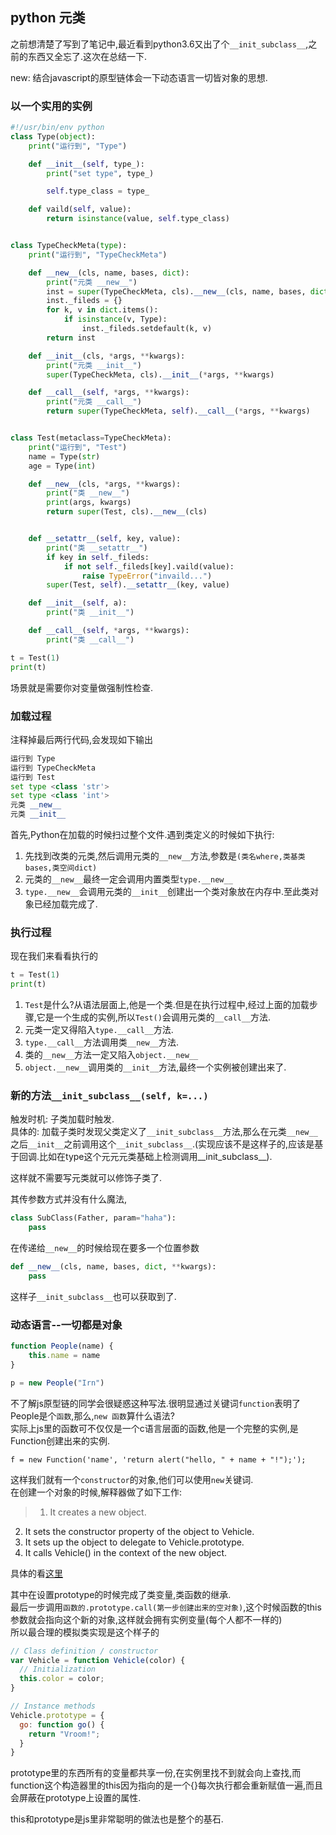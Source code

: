 ## python 元类

之前想清楚了写到了笔记中,最近看到python3.6又出了个`__init_subclass__`,之前的东西又全忘了.这次在总结一下.

new: 结合javascript的原型链体会一下动态语言一切皆对象的思想.

### 以一个实用的实例

```python
#!/usr/bin/env python
class Type(object):
    print("运行到", "Type")

    def __init__(self, type_):
        print("set type", type_)

        self.type_class = type_

    def vaild(self, value):
        return isinstance(value, self.type_class)


class TypeCheckMeta(type):
    print("运行到", "TypeCheckMeta")

    def __new__(cls, name, bases, dict):
        print("元类 __new__")
        inst = super(TypeCheckMeta, cls).__new__(cls, name, bases, dict)
        inst._fileds = {}
        for k, v in dict.items():
            if isinstance(v, Type):
                inst._fileds.setdefault(k, v)
        return inst

    def __init__(cls, *args, **kwargs):
        print("元类 __init__")
        super(TypeCheckMeta, cls).__init__(*args, **kwargs)

    def __call__(self, *args, **kwargs):
        print("元类 __call__")
        return super(TypeCheckMeta, self).__call__(*args, **kwargs)


class Test(metaclass=TypeCheckMeta):
    print("运行到", "Test")
    name = Type(str)
    age = Type(int)

    def __new__(cls, *args, **kwargs):
        print("类 __new__")
        print(args, kwargs)
        return super(Test, cls).__new__(cls)


    def __setattr__(self, key, value):
        print("类 __setattr__")
        if key in self._fileds:
            if not self._fileds[key].vaild(value):
                raise TypeError("invaild...")
        super(Test, self).__setattr__(key, value)

    def __init__(self, a):
        print("类 __init__")

    def __call__(self, *args, **kwargs):
        print("类 __call__")

t = Test(1)
print(t)
```
场景就是需要你对变量做强制性检查.

### 加载过程  
注释掉最后两行代码,会发现如下输出  

```python
运行到 Type
运行到 TypeCheckMeta
运行到 Test
set type <class 'str'>
set type <class 'int'>
元类 __new__
元类 __init__
```

首先,Python在加载的时候扫过整个文件.遇到类定义的时候如下执行:

1. 先找到改类的元类,然后调用元类的`__new__`方法,参数是`(类名where,类基类bases,类空间dict)`
2. 元类的`__new__`最终一定会调用内置类型`type.__new__`
3. `type.__new__`会调用元类的`__init__`创建出一个类对象放在内存中.至此类对象已经加载完成了.


### 执行过程  
现在我们来看看执行的  

```python
t = Test(1)
print(t)
```

1. `Test`是什么?从语法层面上,他是一个类.但是在执行过程中,经过上面的加载步骤,它是一个生成的实例,所以`Test()`会调用元类的`__call__`方法.
2. 元类一定又得陷入`type.__call__`方法.
3. `type.__call__`方法调用类`__new__`方法.
4. 类的`__new__`方法一定又陷入`object.__new__`
5. `object.__new__`调用类的`__init__`方法,最终一个实例被创建出来了.

### 新的方法`__init_subclass__(self, k=...)`  

触发时机: 子类加载时触发.  
具体的: 加载子类时发现父类定义了`__init_subclass__`方法,那么在元类`__new__`之后`__init__`之前调用这个`__init_subclass__`.(实现应该不是这样子的,应该是基于回调.比如在type这个元元元类基础上检测调用__init_subclass__).  

这样就不需要写元类就可以修饰子类了.  

其传参数方式并没有什么魔法,

```python
class SubClass(Father, param="haha"):
    pass
```  

在传递给`__new__`的时候给现在要多一个位置参数


```python
def __new__(cls, name, bases, dict, **kwargs):
    pass
```

这样子`__init_subclass__`也可以获取到了.

### 动态语言--一切都是对象

```js
function People(name) {
    this.name = name
}

p = new People("Irn")
```

不了解js原型链的同学会很疑惑这种写法.很明显通过关键词`function`表明了People是个`函数`,那么,`new 函数`算什么语法?  
实际上js里的函数可不仅仅是一个c语言层面的函数,他是一个完整的实例,是Function创建出来的实例.

```
f = new Function('name', 'return alert("hello, " + name + "!");');
```

这样我们就有一个`constructor`的对象,他们可以使用`new`关键词.  
在创建一个对象的时候,解释器做了如下工作:

> 1. It creates a new object.
2. It sets the constructor property of the object to Vehicle.
3. It sets up the object to delegate to Vehicle.prototype.
4. It calls Vehicle() in the context of the new object.

具体的看[这里]("https://blog.pivotal.io/labs/labs/javascript-constructors-prototypes-and-the-new-keyword")

其中在设置prototype的时候完成了类变量,类函数的继承.  
最后一步调用`函数的.prototype.call(第一步创建出来的空对象)`,这个时候函数的this参数就会指向这个新的对象,这样就会拥有实例变量(每个人都不一样的)  
所以最合理的模拟类实现是这个样子的  

```js
// Class definition / constructor
var Vehicle = function Vehicle(color) {
  // Initialization
  this.color = color;
}

// Instance methods
Vehicle.prototype = {
  go: function go() {
    return "Vroom!";
  }
}
```
prototype里的东西所有的变量都共享一份,在实例里找不到就会向上查找,而function这个构造器里的this因为指向的是一个{}每次执行都会重新赋值一遍,而且会屏蔽在prototype上设置的属性.

this和prototype是js里非常聪明的做法也是整个的基石.
